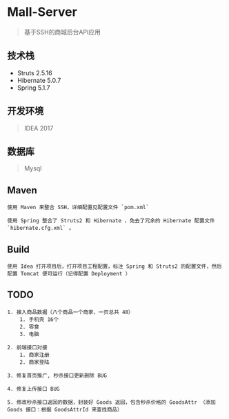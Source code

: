 # Mall-Server
> 基于SSH的商城后台API应用

## 技术栈
- Struts 2.5.16
- Hibernate 5.0.7
- Spring 5.1.7

## 开发环境
> IDEA 2017

## 数据库
> Mysql


## Maven

    使用 Maven 来整合 SSH，详细配置见配置文件 `pom.xml`

    使用 Spring 整合了 Struts2 和 Hibernate ，免去了冗余的 Hibernate 配置文件 `hibernate.cfg.xml` 。


## Build

    使用 Idea 打开项目后，打开项目工程配置，标注 Spring 和 Struts2 的配置文件，然后配置 Tomcat 便可运行（记得配置 Deployment ）

## TODO 

    1. 接入商品数据（八个商品一个商家，一页总共 48）
        1. 手机壳 16个
        2. 零食
        3. 电脑
        
    2. 前端接口对接
        1. 商家注册
        2. 商家登陆
        
    3. 修复首页推广, 秒杀接口更新删除 BUG

    4. 修复上传接口 BUG
    
    5. 修改秒杀接口返回的数据，封装好 Goods 返回，包含秒杀价格的 GoodsAttr （添加 Goods 接口：根据 GoodsAttrId 来查找商品）
